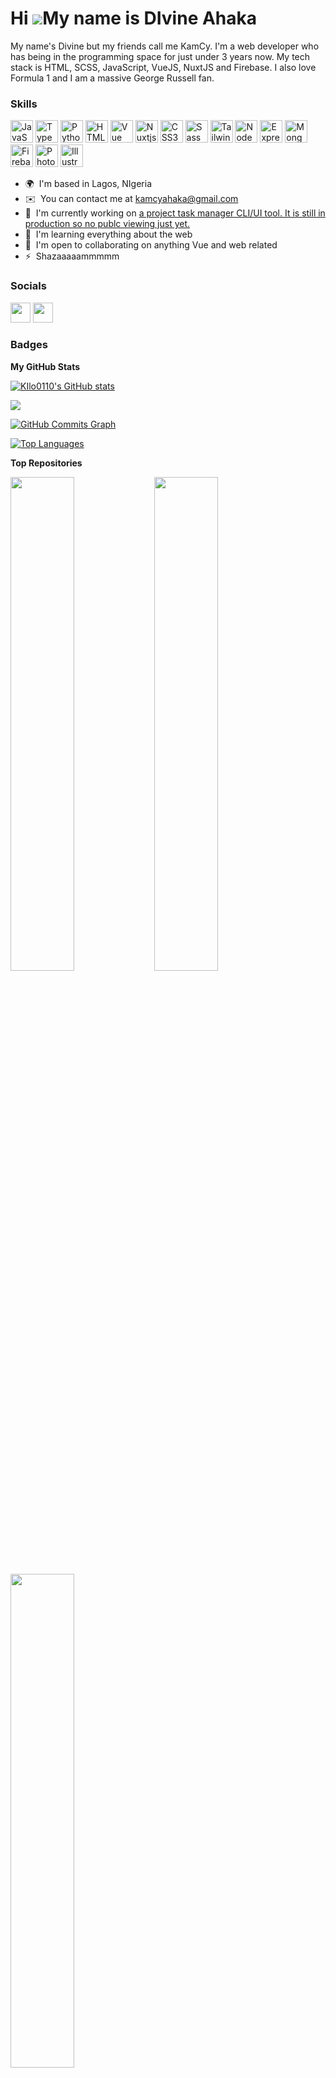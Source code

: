 Hi ![](https://user-images.githubusercontent.com/18350557/176309783-0785949b-9127-417c-8b55-ab5a4333674e.gif)My name is DIvine Ahaka
====================================================================================================================================

My name's Divine but my friends call me KamCy. I'm a web developer who has being in the programming space for just under 3 years now. My tech stack is HTML, SCSS, JavaScript, VueJS, NuxtJS and Firebase. I also love Formula 1 and I am a massive George Russell fan.

### Skills


<p align="left">
<a href="https://developer.mozilla.org/en-US/docs/Web/JavaScript" target="_blank" rel="noreferrer"><img src="https://raw.githubusercontent.com/danielcranney/readme-generator/main/public/icons/skills/javascript-colored.svg" width="36" height="36" alt="JavaScript" /></a>
<a href="https://www.typescriptlang.org/" target="_blank" rel="noreferrer"><img src="https://raw.githubusercontent.com/danielcranney/readme-generator/main/public/icons/skills/typescript-colored.svg" width="36" height="36" alt="TypeScript" /></a>
<a href="https://www.python.org/" target="_blank" rel="noreferrer"><img src="https://raw.githubusercontent.com/danielcranney/readme-generator/main/public/icons/skills/python-colored.svg" width="36" height="36" alt="Python" /></a>
<a href="https://developer.mozilla.org/en-US/docs/Glossary/HTML5" target="_blank" rel="noreferrer"><img src="https://raw.githubusercontent.com/danielcranney/readme-generator/main/public/icons/skills/html5-colored.svg" width="36" height="36" alt="HTML5" /></a>
<a href="https://vuejs.org/" target="_blank" rel="noreferrer"><img src="https://raw.githubusercontent.com/danielcranney/readme-generator/main/public/icons/skills/vuejs-colored.svg" width="36" height="36" alt="Vue" /></a>
<a href="https://nuxtjs.org/" target="_blank" rel="noreferrer"><img src="https://raw.githubusercontent.com/danielcranney/readme-generator/main/public/icons/skills/nuxtjs-colored.svg" width="36" height="36" alt="Nuxtjs" /></a>
<a href="https://www.w3.org/TR/CSS/#css" target="_blank" rel="noreferrer"><img src="https://raw.githubusercontent.com/danielcranney/readme-generator/main/public/icons/skills/css3-colored.svg" width="36" height="36" alt="CSS3" /></a>
<a href="https://sass-lang.com/" target="_blank" rel="noreferrer"><img src="https://raw.githubusercontent.com/danielcranney/readme-generator/main/public/icons/skills/sass-colored.svg" width="36" height="36" alt="Sass" /></a>
<a href="https://tailwindcss.com/" target="_blank" rel="noreferrer"><img src="https://raw.githubusercontent.com/danielcranney/readme-generator/main/public/icons/skills/tailwindcss-colored.svg" width="36" height="36" alt="TailwindCSS" /></a>
<a href="https://nodejs.org/en/" target="_blank" rel="noreferrer"><img src="https://raw.githubusercontent.com/danielcranney/readme-generator/main/public/icons/skills/nodejs-colored.svg" width="36" height="36" alt="NodeJS" /></a>
<a href="https://expressjs.com/" target="_blank" rel="noreferrer"><img src="https://raw.githubusercontent.com/danielcranney/readme-generator/main/public/icons/skills/express-colored.svg" width="36" height="36" alt="Express" /></a>
<a href="https://www.mongodb.com/" target="_blank" rel="noreferrer"><img src="https://raw.githubusercontent.com/danielcranney/readme-generator/main/public/icons/skills/mongodb-colored.svg" width="36" height="36" alt="MongoDB" /></a>
<a href="https://firebase.google.com/" target="_blank" rel="noreferrer"><img src="https://raw.githubusercontent.com/danielcranney/readme-generator/main/public/icons/skills/firebase-colored.svg" width="36" height="36" alt="Firebase" /></a>
<a href="https://www.adobe.com/uk/products/photoshop.html" target="_blank" rel="noreferrer"><img src="https://raw.githubusercontent.com/danielcranney/readme-generator/main/public/icons/skills/photoshop-colored.svg" width="36" height="36" alt="Photoshop" /></a>
<a href="adobe.com/uk/products/illustrator.html" target="_blank" rel="noreferrer"><img src="https://raw.githubusercontent.com/danielcranney/readme-generator/main/public/icons/skills/illustrator-colored.svg" width="36" height="36" alt="Illustrator" /></a>
</p>

* 🌍  I'm based in Lagos, NIgeria
* ✉️  You can contact me at [kamcyahaka@gmail.com](mailto:kamcyahaka@gmail.com)
* 🚀  I'm currently working on [a project task manager CLI/UI tool. It is still in production so no publc viewing just yet.](http://www.youtube.com/watch?v=xvFZjo5PgG0)
* 🧠  I'm learning everything about the web
* 🤝  I'm open to collaborating on anything Vue and web related
* ⚡  Shazaaaaammmmm

### Socials

<p align="left"> <a href="https://www.github.com/KIlo0110" target="_blank" rel="noreferrer"><img src="https://raw.githubusercontent.com/danielcranney/readme-generator/main/public/icons/socials/github.svg" width="32" height="32" /></a> <a href="https://www.twitter.com/KamCy_0110" target="_blank" rel="noreferrer"><img src="https://raw.githubusercontent.com/danielcranney/readme-generator/main/public/icons/socials/twitter.svg" width="32" height="32" /></a></p>

### Badges

<b>My GitHub Stats</b>

<a href="http://www.github.com/KIlo0110"><img src="https://github-readme-stats.vercel.app/api?username=KIlo0110&show_icons=true&hide=stars,&count_private=true&title_color=0891b2&text_color=ffffff&icon_color=0891b2&bg_color=581c87&hide_border=true&show_icons=true" alt="KIlo0110's GitHub stats" /></a>

<a href="http://www.github.com/KIlo0110"><img src="https://github-readme-streak-stats.herokuapp.com/?user=KIlo0110&stroke=ffffff&background=581c87&ring=0891b2&fire=0891b2&currStreakNum=ffffff&currStreakLabel=0891b2&sideNums=ffffff&sideLabels=ffffff&dates=ffffff&hide_border=true" /></a>

<a href="http://www.github.com/KIlo0110"><img src="https://github-readme-activity-graph.cyclic.app/graph?username=KIlo0110&bg_color=581c87&color=ffffff&line=0891b2&point=ffffff&area_color=581c87&area=true&hide_border=true&custom_title=GitHub%20Commits%20Graph" alt="GitHub Commits Graph" /></a>

<a href="https://github.com/KIlo0110" align="left"><img src="https://github-readme-stats.vercel.app/api/top-langs/?username=KIlo0110&langs_count=10&title_color=0891b2&text_color=ffffff&icon_color=0891b2&bg_color=581c87&hide_border=true&locale=en&custom_title=Top%20%Languages" alt="Top Languages" /></a>

<b>Top Repositories</b>

<div width="100%" align="center"><a href="https://github.com/KIlo0110/fashion-website" align="left"><img align="left" width="45%" src="https://github-readme-stats.vercel.app/api/pin/?username=KIlo0110&repo=fashion-website&title_color=0891b2&text_color=ffffff&icon_color=0891b2&bg_color=581c87&hide_border=true&locale=en" /></a></div>

<div width="100%" align="center"><a href="https://github.com/KIlo0110/Wazobia-Restaurants-Vue" align="left"><img align="left" width="45%" src="https://github-readme-stats.vercel.app/api/pin/?username=KIlo0110&repo=Wazobia-Restaurants-Vue&title_color=0891b2&text_color=ffffff&icon_color=0891b2&bg_color=581c87&hide_border=true&locale=en" /></a></div>

<div width="100%" align="center"><a href="https://github.com/KIlo0110/Quadratic-Equations-Solver" align="left"><img align="left" width="45%" src="https://github-readme-stats.vercel.app/api/pin/?username=KIlo0110&repo=Quadratic-Equations-Solver&title_color=0891b2&text_color=ffffff&icon_color=0891b2&bg_color=581c87&hide_border=true&locale=en" /></a></div>
